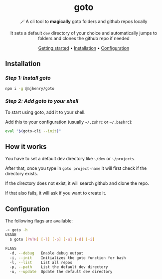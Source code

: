 <!-- markdownlint-configure-file {
  "MD013": {
    "code_blocks": false,
    "tables": false
  },
  "MD033": false,
  "MD041": false
} -->

<div align="center">

# goto

<!-- [![Downloads][downloads-badge]][releases]
[![License][license-badge]][license] -->

🪄 A cli tool to **magically** goto folders and github repos locally

It sets a default `dev` directory of your choice and
automatically jumps to folders and clones the github repo if needed

[Getting started](#getting-started) •
[Installation](#installation) •
[Configuration](#configuration)

</div>

## Installation

### _Step 1: Install goto_

```sh
npm i -g @ajhenry/goto
```

### _Step 2: Add goto to your shell_

To start using goto, add it to your shell.

Add this to your configuration (usually `~/.zshrc` or `~/.bashrc`):

```sh
eval "$(goto-cli --init)"
```

## How it works

You have to set a default dev directory like `~/dev` or `~/projects`.

After that, once you type in `goto project-name` it will first check if the directory exists.

If the directory does not exist, it will search github and clone the repo.

If that also fails, it will ask if you want to create it.

## Configuration

The following flags are available:

```sh
-> goto -h
USAGE
  $ goto [PATH] [-l] [-p] [-u] [-d] [-i]

FLAGS
  -d, --debug   Enable debug output
  -i, --init    Initializes the goto function for bash
  -l, --list    List all repos
  -p, --path    List the default dev directory
  -u, --update  Update the default dev directory

```
